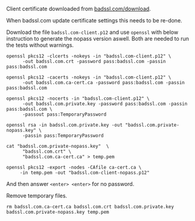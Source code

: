 Client certificate downloaded from [badssl.com/download](https://badssl.com/download/).

When badssl.com update certificate settings this needs to be re-done.

Download the file `badssl.com-client.p12` and use `openssl` with below instruction to generate the nopass version aswell.
Both are needed to run the tests without warnings.

```
openssl pkcs12 -clcerts -nokeys -in "badssl.com-client.p12" \
      -out badssl.com.crt -password pass:badssl.com -passin pass:badssl.com

openssl pkcs12 -cacerts -nokeys -in "badssl.com-client.p12" \
      -out badssl.com.ca-cert.ca -password pass:badssl.com -passin pass:badssl.com

openssl pkcs12 -nocerts -in "badssl.com-client.p12" \
      -out badssl.com.private.key -password pass:badssl.com -passin pass:badssl.com \
      -passout pass:TemporaryPassword

openssl rsa -in badssl.com.private.key -out "badssl.com.private-nopass.key" \
      -passin pass:TemporaryPassword

cat "badssl.com.private-nopass.key"  \
      "badssl.com.crt" \
      "badssl.com.ca-cert.ca" > temp.pem

openssl pkcs12 -export -nodes -CAfile ca-cert.ca \
     -in temp.pem -out "badssl.com-client-nopass.p12"
```

And then answer `<enter> <enter>` for no password.

Remove temporary files.

```rm badssl.com.ca-cert.ca badssl.com.crt badssl.com.private.key badssl.com.private-nopass.key temp.pem```